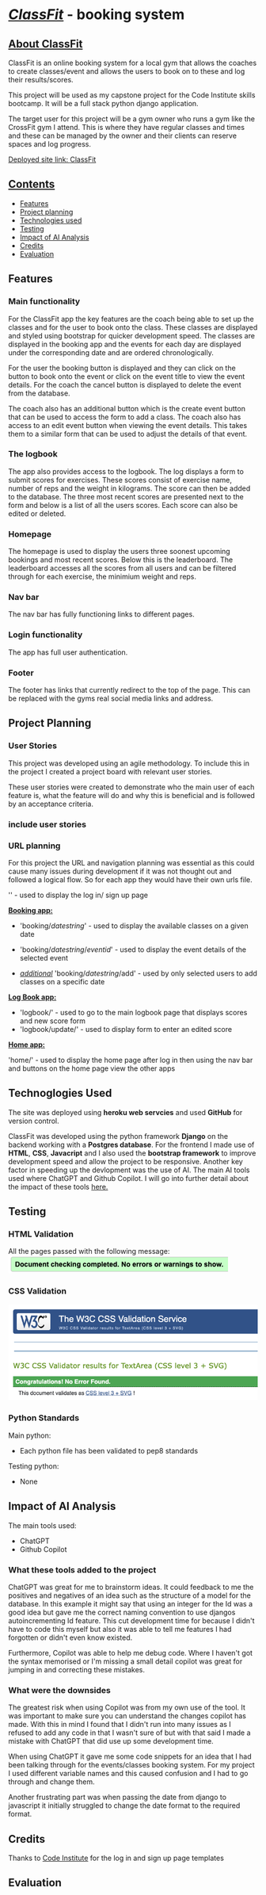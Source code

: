 # <ins>*ClassFit*</ins> - booking system

## <ins>About ClassFit</ins>
ClassFit is an online booking system for a local gym that allows the coaches to create classes/event and allows the users to book on to these and log their results/scores.

This project will be used as my capstone project for the Code Institute skills bootcamp. It will be a full stack python django application.

The target user for this project will be a gym owner who runs a gym like the CrossFit gym I attend. This is where they have regular classes and times and these can be managed by the owner and their clients can reserve spaces and log progress.

<ins>Deployed site link: </ins>[ClassFit](https://classfit-9bcca60104a7.herokuapp.com/)

## <ins>Contents</ins>

- [Features](#features)
- [Project planning](#project-planning)
- [Technologies used](#technoglogies-used)
- [Testing](#testing)
- [Impact of AI Analysis](#impact-of-ai-analysis)
- [Credits](#credits)
- [Evaluation](#evaluation)


## Features

### Main functionality
For the ClassFit app the key features are the coach being able to set up the classes and for the user to book onto the class. These classes are displayed and styled using bootstrap for quicker development speed. The classes are displayed in the booking app and the events for each day are displayed under the corresponding date and are ordered chronologically. 

For the user the booking button is displayed and they can click on the button to book onto the event or click on the event title to view the event details. For the coach the cancel button is displayed to delete the event from the database.

The coach also has an additional button which is the create event button that can be used to access the form to add a class. The coach also has access to an edit event button when viewing the event details. This takes them to a similar form that can be used to adjust the details of that event.

### The logbook

The app also provides access to the logbook. The log displays a form to submit scores for exercises. These scores consist of exercise name, number of reps and the weight in kilograms. The score can then be added to the database. The three most recent scores are presented next to the form and below is a list of all the users scores. Each score can also be edited or deleted.

### Homepage

The homepage is used to display the users three soonest upcoming bookings and most recent scores. Below this is the leaderboard. The leaderboard accesses all the scores from all users and can be filtered through for each exercise, the minimium weight and reps.

### Nav bar

The nav bar has fully functioning links to different pages.

### Login functionality

The app has full user authentication.

### Footer

The footer has links that currently redirect to the top of the page. This can be replaced with the gyms real social media links and address.

## Project Planning

### User Stories

This project was developed using an agile methodology. To include this in the project I created a project board with relevant user stories.

These user stories were created to demonstrate who the main user of each feature is, what the feature will do and why this is beneficial and is followed by an acceptance criteria.


### include user stories

### URL planning

For this project the URL and navigation planning was essential as this could cause many issues during development if it was not thought out and followed a logical flow. So for each app they would have their own urls file.

'' - used to display the log in/ sign up page

<ins>**Booking app:**</ins>

- 'booking/*datestring*' - used to display the available classes on a given date
- 'booking/*datestring*/*eventid*' - used to display the event details of the selected event

- <ins>*additional*</ins> 'booking/*datestring*/add' - used by only selected users to add classes on a specific date

<ins>**Log Book app:**</ins>

- 'logbook/' - used to go to the main logbook page that displays scores and new score form
- 'logbook/update/' - used to display form to enter an edited score

<ins>**Home app:**</ins>

'home/' - used to display the home page after log in then using the nav bar and buttons on the home page view the other apps


## Technoglogies Used

The site was deployed using **heroku web servcies** and used **GitHub** for version control.

ClassFit was developed using the python framework **Django** on the backend working with a **Postgres database**. For the frontend I made use of **HTML**, **CSS**, **Javacript** and I also used the **bootstrap framework** to improve development speed and allow the project to be responsive. Another key factor in speeding up the devlopment was the use of AI. The main AI tools used where ChatGPT and Github Copilot. I will go into further detail about the impact of these tools [here.](#impact-of-ai-analysis)



## Testing

### HTML Validation
All the pages passed with the following message:
![image](readMe-images/HTML-validation.png)

### CSS Validation 

![image](readMe-images/CSS-validation.png)

### Python Standards

Main python:
- Each python file has been validated to pep8 standards 

Testing python:
- None












## Impact of AI Analysis

The main tools used:

 - ChatGPT
 - Github Copilot

 ### What these tools added to the project

 ChatGPT was great for me to brainstorm ideas. It could feedback to me the positives and negatives of an idea such as the structure of a model for the database. In this example it might say that using an integer for the Id was a good idea but gave me the correct naming convention to use djangos autoincrementing Id feature. This cut development time for because I didn't have to code this myself but also it was able to tell me features I had forgotten or didn't even know existed.

 Furthermore, Copilot was able to help me debug code. Where I haven't got the syntax memorised or I'm missing a small detail copilot was great for jumping in and correcting these mistakes.

 ### What were the downsides

 The greatest risk when using Copilot was from my own use of the tool. It was important to make sure you can understand the changes copilot has made. With this in mind I found that I didn't run into many issues as I refused to add any code in that I wasn't sure of but with that said I made a mistake with ChatGPT that did use up some development time.

 When using ChatGPT it gave me some code snippets for an idea that I had been talking through for the events/classes booking system. For my project I used different variable names and this caused confusion and I had to go through and change them.

 Another frustrating part was when passing the date from django to javascript it initially struggled to change the date format to the required format.


## Credits

Thanks to [Code Institute](https://github.com/Code-Institute-Solutions/blog/tree/main/11_authorisation/03_custom_template/templates) for the log in and sign up page templates

 ## Evaluation